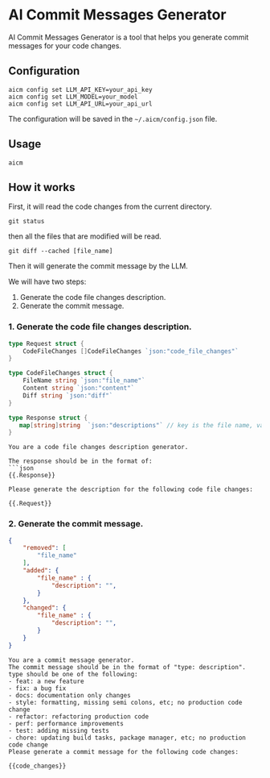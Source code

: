 # AI Commit Messages Generator

AI Commit Messages Generator is a tool that helps you generate commit messages for your code changes.

## Configuration
```
aicm config set LLM_API_KEY=your_api_key
aicm config set LLM_MODEL=your_model
aicm config set LLM_API_URL=your_api_url
```

The configuration will be saved in the `~/.aicm/config.json` file.

## Usage

```
aicm
```

## How it works

First, it will read the code changes from the current directory.
```
git status
```
then all the files that are modified will be read.

```
git diff --cached [file_name]
```

Then it will generate the commit message by the LLM.

We will have two steps:

1. Generate the code file changes description.
2. Generate the commit message.

### 1. Generate the code file changes description.

```go
type Request struct {
    CodeFileChanges []CodeFileChanges `json:"code_file_changes"`
}

type CodeFileChanges struct {
    FileName string `json:"file_name"`
    Content string `json:"content"`
    Diff string `json:"diff"`
}
```

```go
type Response struct {
   map[string]string  `json:"descriptions"` // key is the file name, value is the description
}
```

```prompt
You are a code file changes description generator.

The response should be in the format of:
```json
{{.Response}}

Please generate the description for the following code file changes:

{{.Request}}

```


### 2. Generate the commit message.


```json
{
    "removed": [
        "file_name"
    ],
    "added": {
        "file_name" : {
            "description": "",
        }
    },
    "changed": {
        "file_name" : {
            "description": "",
        }
    }
}
```

```prompt
You are a commit message generator.
The commit message should be in the format of "type: description".
type should be one of the following:
- feat: a new feature
- fix: a bug fix
- docs: documentation only changes
- style: formatting, missing semi colons, etc; no production code change
- refactor: refactoring production code
- perf: performance improvements
- test: adding missing tests
- chore: updating build tasks, package manager, etc; no production code change
Please generate a commit message for the following code changes:

{{code_changes}}
```

